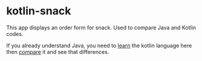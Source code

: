 # kotlin-snack

This app displays an order form for snack. Used to compare Java and Kotlin codes.

If you already understand Java, you need to [learn](https://kotlinlang.org) the kotlin language here then [compare](https://github.com/smk-idn/kotlin-snack/compare/kotlin) it and see that differences.
